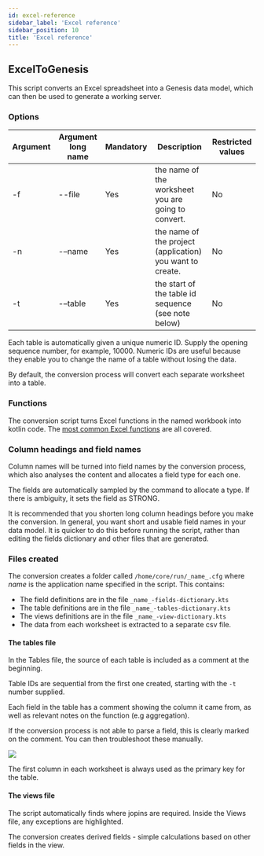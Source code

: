 ```yaml
---
id: excel-reference
sidebar_label: 'Excel reference'
sidebar_position: 10
title: 'Excel reference'
---
```






## ExcelToGenesis

This script converts an Excel spreadsheet into a Genesis data model, which can then be used to generate a working server.

### Options

| Argument | Argument long name      | Mandatory |               Description                                 | Restricted values         |
|----------|-------------------------|-----------|-----------------------------------------------------------|---------------------------|       
| -f       | --file                  | Yes       | the name of the worksheet you are going to convert.       | No                        |        
| -n       | -–name                  | Yes       | the name of the project (application) you want to create. | No                        |              
| -t       | -–table                 | Yes       | the start of the table id sequence (see note below)       | No                        |        



Each table is automatically given a unique numeric ID. Supply the opening sequence number, for example, 10000. Numeric IDs are useful because they enable you to change the name of a table without losing the data.

By default, the conversion process will convert each separate worksheet into a table. 


### Functions

The conversion script turns Excel functions in the named workbook into kotlin code. The [most common Excel functions](/creating-applications/defining-your-application/integrations/external-systems/exceltogenesis/excel-functions/) are all covered. 


### Column headings and field names

Column names will be turned into field names by the conversion process, which also analyses the content and allocates a field type for each one.

The fields are automatically sampled by the command to allocate a type. If there is ambiguity, it sets the field as STRONG. 

It is recommended that you shorten long column headings before you make the conversion. In general, you want short and usable field names in your data model. It is quicker to do this before running the script, rather than editing the fields dictionary and other files that are generated.

### Files created
The conversion creates a folder called `/home/core/run/_name_.cfg` where _name_ is the application name specified in the script. This contains:

* The field definitions are in the file `_name_-fields-dictionary.kts`
* The table definitions are in the file `_name_-tables-dictionary.kts`
* The views definitions are in the file `_name_-view-dictionary.kts`
* The data from each worksheet is extracted to a separate csv file.


#### The tables file
In the Tables file, the source of each table is included as a comment at the beginning.


Table IDs are sequential from the first one created, starting with the `-t` number supplied.

Each field in the table has a comment showing the column it came from, as well as relevant notes on the function (e.g aggregation).

If the conversion process is not able to parse a field, this is clearly marked on the comment. You can then troubleshoot these manually.

![](/img/unable-to-parse.png)

The first column in each worksheet is always  used as the primary key for the table.

#### The views file

The script automatically finds where jopins are required. Inside the Views file, any exceptions are highlighted.

The conversion creates derived fields - simple calculations based on other fields in the view. 
